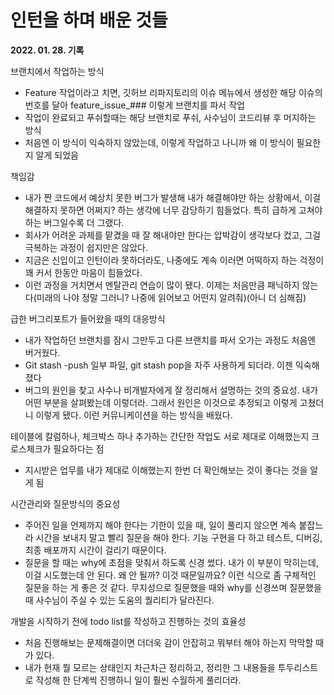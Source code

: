 # 인턴을 하며 배운 것들

**2022. 01. 28. 기록**

브랜치에서 작업하는 방식
- Feature 작업이라고 치면, 깃허브 리파지토리의 이슈 메뉴에서 생성한 해당 이슈의 번호를 달아 feature_issue_### 이렇게 브랜치를 파서 작업
- 작업이 완료되고 푸쉬할때는 해당 브랜치로 푸쉬, 사수님이 코드리뷰 후 머지하는 방식
- 처음엔 이 방식이 익숙하지 않았는데, 이렇게 작업하고 나니까 왜 이 방식이 필요한지 알게 되었음

책임감
- 내가 짠 코드에서 예상치 못한 버그가 발생해 내가 해결해야만 하는 상황에서, 이걸 해결하지 못하면 어쩌지? 하는 생각에 너무 감당하기 힘들었다. 특히 급하게 고쳐야 하는 버그일수록 더 그랬다.
- 회사가 어려운 과제를 맡겼을 때 잘 해내야만 한다는 압박감이 생각보다 컸고, 그걸 극복하는 과정이 쉽지만은 않았다.
- 지금은 신입이고 인턴이라 못하더라도, 나중에도 계속 이러면 어떡하지 하는 걱정이 꽤 커서 한동안 마음이 힘들었다.
- 이런 과정을 거치면서 멘탈관리 연습이 많이 됐다. 이제는 처음만큼 패닉하지 않는다(미래의 나야 정말 그러니? 나중에 읽어보고 어떤지 알려줘)(아니 더 심해짐)

급한 버그리포트가 들어왔을 때의 대응방식
- 내가 작업하던 브랜치를 잠시 그만두고 다른 브랜치를 파서 오가는 과정도 처음엔 버거웠다.
- Git stash -push 일부 파일, git stash pop을 자주 사용하게 되더라. 이젠 익숙해졌다
- 버그의 원인을 찾고 사수나 비개발자에게 잘 정리해서 설명하는 것의 중요성. 내가 어떤 부분을 살펴봤는데 이렇더라. 그래서 원인은 이것으로 추정되고 이렇게 고쳤더니 이렇게 됐다. 이런 커뮤니케이션을 하는 방식을 배웠다.

테이블에 칼럼하나, 체크박스 하나 추가하는 간단한 작업도 서로 제대로 이해했는지 크로스체크가 필요하다는 점
- 지시받은 업무를 내가 제대로 이해했는지 한번 더 확인해보는 것이 좋다는 것을 알게 됨

시간관리와 질문방식의 중요성
- 주어진 일을 언제까지 해야 한다는 기한이 있을 때, 일이 풀리지 않으면 계속 붙잡느라 시간을 보내지 말고 빨리 질문을 해야 한다. 기능 구현을 다 하고 테스트, 디버깅, 최종 배포까지 시간이 걸리기 때문이다.
- 질문을 할 때는 why에 초점을 맞춰서 하도록 신경 썼다. 내가 이 부분이 막히는데, 이걸 시도했는데 안 된다. 왜 안 될까? 이것 때문일까요? 이런 식으로 좀 구체적인 질문을 하는 게 좋은 것 같다. 무지성으로 질문했을 때와 why를 신경쓰며 질문했을 때 사수님이 주실 수 있는 도움의 퀄리티가 달라진다.

개발을 시작하기 전에 todo list를 작성하고 진행하는 것의 효율성
- 처음 진행해보는 문제해결이면 더더욱 감이 안잡히고 뭐부터 해야 하는지 막막할 때가 있다.
- 내가 현재 뭘 모르는 상태인지 차근차근 정리하고, 정리한 그 내용들을 투두리스트로 작성해 한 단계씩  진행하니 일이 훨씬 수월하게 풀리더라.

